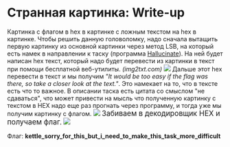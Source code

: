 # Странная картинка: Write-up

Картинка с флагом в hex в картинке с ложным текстом на hex в картинке.
Чтобы решить данную головоломку, надо сначала вытащить первую картинку из основной картинки через метод LSB, 
на который есть намек в направлении к таску (программа [Hallucinate](writeup/Hallucinate.jar)).
На ней будет написан hex текст, который надо будет перевести из картинки в текст при помощи бесплатной веб-утилиты. <i>(img2txt.com)</i>
<img src="writeup/falsepicture.png">
Дальше этот hex перевести в текст и мы получим <i>"It would be too easy if the flag was there, so take a closer look at the text."</i>.
Это намекает на то, что в тексте есть что то важное. В описании таска есть цитата со смыслом "не сдаваться",
что может привести на мысль что полученную картинку с текстом в HEX надо еще раз прогнать через программу, 
и тогда уже мы получим картинку с флагом. 
<img src="writeup/truepicture.png">
<big>Забиваем в декодировщик HEX и получаем флаг.</big>
<img src="writeup/flag.png">

Флаг: **kettle_sorry_for_this_but_i_need_to_make_this_task_more_difficult**